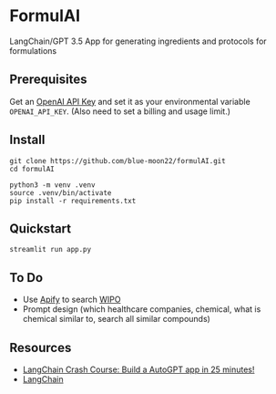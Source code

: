 # FormulAI

LangChain/GPT 3.5 App for generating ingredients and protocols for formulations

## Prerequisites

Get an [OpenAI API Key](https://platform.openai.com/account/api-keys) and set it as your environmental variable `OPENAI_API_KEY`. (Also need to set a billing and usage limit.)

## Install

```
git clone https://github.com/blue-moon22/formulAI.git
cd formulAI

python3 -m venv .venv
source .venv/bin/activate
pip install -r requirements.txt
```

## Quickstart

```
streamlit run app.py
```

## To Do

- Use [Apify](https://python.langchain.com/en/latest/modules/agents/tools/examples/apify.html) to search [WIPO](https://patentscope.wipo.int/search/en/search.jsf)
- Prompt design (which healthcare companies, chemical, what is chemical similar to, search all similar compounds)

## Resources

- [LangChain Crash Course: Build a AutoGPT app in 25 minutes!](https://www.youtube.com/watch?v=MlK6SIjcjE8)
- [LangChain](https://python.langchain.com/)
